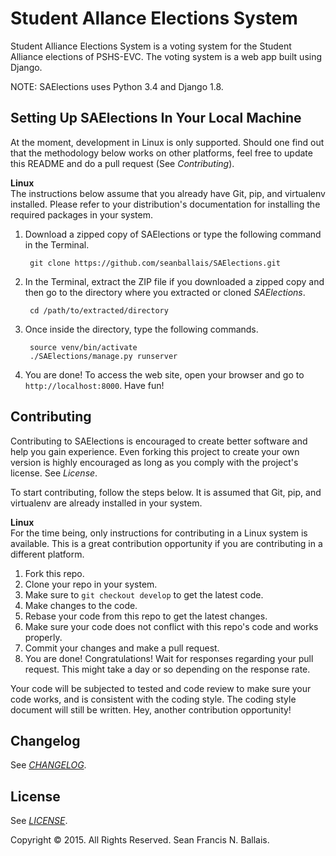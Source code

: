 # Student Allance Elections System
Student Alliance Elections System is a voting system for the Student Alliance elections of PSHS-EVC. The voting system is a web app built using Django.

NOTE: SAElections uses Python 3.4 and Django 1.8.

## Setting Up SAElections In Your Local Machine
At the moment, development in Linux is only supported. Should one find out that the methodology below works on other platforms, feel free to update this README and do a pull request (See *Contributing*).    
    
**Linux**    
The instructions below assume that you already have Git, pip, and virtualenv installed. Please refer to your distribution's documentation for installing the required packages in your system.

1. Download a zipped copy of SAElections or type the following command in the Terminal.    
      
        git clone https://github.com/seanballais/SAElections.git
        
2. In the Terminal, extract the ZIP file if you downloaded a zipped copy and then go to the directory where you extracted or cloned *SAElections*.    
        
        cd /path/to/extracted/directory
        
3. Once inside the directory, type the following commands.    
        
        source venv/bin/activate
        ./SAElections/manage.py runserver
        
4. You are done! To access the web site, open your browser and go to `http://localhost:8000`. Have fun!

## Contributing
Contributing to SAElections is encouraged to create better software and help you gain experience. Even forking this project to create your own version is highly encouraged as long as you comply with the project's license. See *License*.    
     
To start contributing, follow the steps below. It is assumed that Git, pip, and virtualenv are already installed in your system.    
    
**Linux**    
For the time being, only instructions for contributing in a Linux system is available. This is a great contribution opportunity if you are contributing in a different platform.
1. Fork this repo.    
2. Clone your repo in your system.    
3. Make sure to `git checkout develop` to get the latest code.    
4. Make changes to the code.    
5. Rebase your code from this repo to get the latest changes.    
6. Make sure your code does not conflict with this repo's code and works properly.    
7. Commit your changes and make a pull request.    
8. You are done! Congratulations! Wait for responses regarding your pull request. This might take a day or so depending on the response rate.    
    
Your code will be subjected to tested and code review to make sure your code works, and is consistent with the coding style. The coding style document will still be written. Hey, another contribution opportunity!    

## Changelog
See *[CHANGELOG](CHANGELOG.md)*.

## License
See *[LICENSE](LICENSE.md)*.    
    
Copyright &copy; 2015. All Rights Reserved. Sean Francis N. Ballais.
